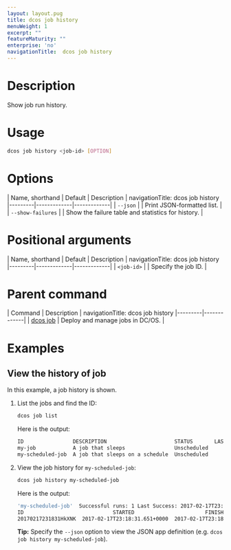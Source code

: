 ```yaml
---
layout: layout.pug
title: dcos job history
menuWeight: 1
excerpt: ""
featureMaturity: ""
enterprise: 'no'
navigationTitle:  dcos job history
---
```


<!-- This source repo for this topic is https://github.com/dcos/dcos-docs -->

    
# Description
Show job run history.

# Usage

```bash
dcos job history <job-id> [OPTION]
```

# Options

| Name, shorthand | Default | Description |
navigationTitle:  dcos job history
|---------|-------------|-------------|
| `--json`   |             |  Print JSON-formatted list. |
| `--show-failures`   |             |  Show the failure table and statistics for history. |

# Positional arguments

| Name, shorthand | Default | Description |
navigationTitle:  dcos job history
|---------|-------------|-------------|
| `<job-id>`   |             |  Specify the job ID. |

# Parent command

| Command | Description |
navigationTitle:  dcos job history
|---------|-------------|
| [dcos job](/docs/1.10/cli/command-reference/dcos-job/) |  Deploy and manage jobs in DC/OS. |

# Examples

## View the history of job

In this example, a job history is shown.

1.  List the jobs and find the ID:

    ```bash
    dcos job list
    ```
    
    Here is the output:
    
    ```bash
    ID                DESCRIPTION                      STATUS       LAST SUCCESFUL RUN  
    my-job            A job that sleeps                Unscheduled         N/A          
    my-scheduled-job  A job that sleeps on a schedule  Unscheduled         N/A 
    ```
    
1.  View the job history for `my-scheduled-job`:

    ```bash
    dcos job history my-scheduled-job
    ```
    
    Here is the output:
    
    ```bash
    'my-scheduled-job'  Successful runs: 1 Last Success: 2017-02-17T23:18:33.842+0000
    ID                             STARTED                       FINISHED            
    20170217231831HkXNK  2017-02-17T23:18:31.651+0000  2017-02-17T23:18:33.843+0000 
    ```
    
    **Tip:** Specify the `--json` option to view the JSON app definition (e.g. `dcos job history my-scheduled-job`).
